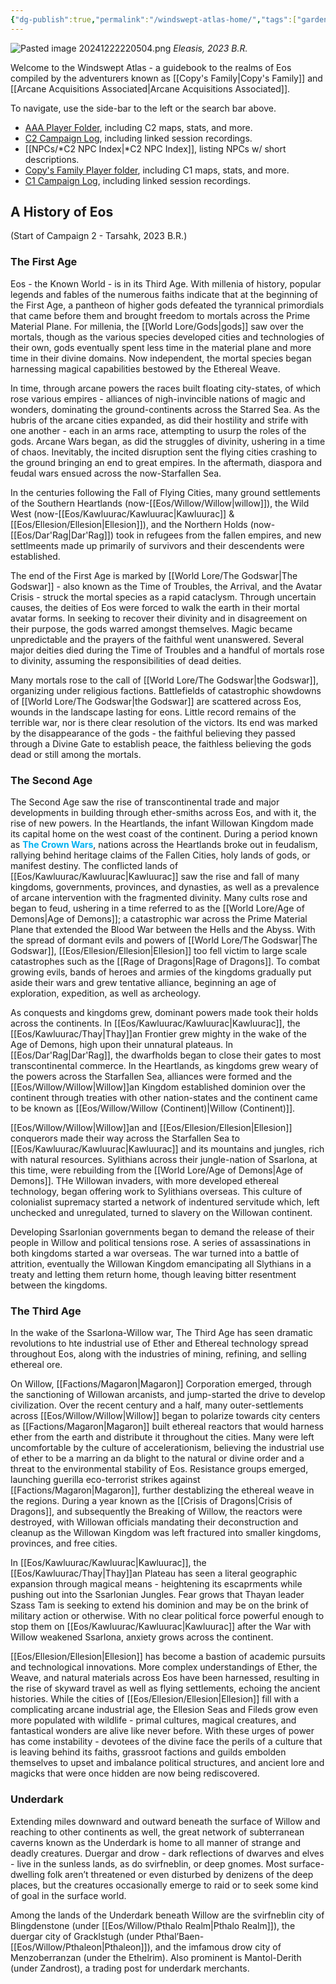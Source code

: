 ```yaml
---
{"dg-publish":true,"permalink":"/windswept-atlas-home/","tags":["gardenEntry"],"updated":"2024-12-24T21:55:30.783-05:00"}
---
```


![Pasted image 20241222220504.png](/img/user/Images/Pasted%20image%2020241222220504.png)
*Eleasis, 2023 B.R.*

Welcome to the Windswept Atlas - a guidebook to the realms of Eos compiled by the adventurers known as [[Copy's Family\|Copy's Family]] and [[Arcane Acquisitions Associated\|Arcane Acquisitions Associated]]. 

To navigate, use the side-bar to the left or the search bar above. 

- [AAA Player Folder](https://drive.google.com/drive/folders/1h7AzJZ2Wgqt7MVjc8zdvR9h1xCZvnepk?usp=drive_link), including C2 maps, stats, and more.
- [C2 Campaign Log](https://docs.google.com/document/d/1_FmRM24L4DgybyEMHTODrN5A18BsP9FnoZsTY3IGHLM/edit?usp=drive_link), including linked session recordings. 
- [[NPCs/*C2 NPC Index\|*C2 NPC Index]], listing NPCs w/ short descriptions.
- [Copy's Family Player folder](https://drive.google.com/drive/folders/1mF8wWxFuJaVAOGqJOEIQKHgvMx14na_x?usp=drive_link), including C1 maps, stats, and more.
- [C1 Campaign Log](https://docs.google.com/document/d/1a-_ZANhiTOuuXzRcYax6bL-IIHH1qneu7XWjSAhY0Wg/edit?usp=drive_link), including linked session recordings.

## A History of Eos
(Start of Campaign 2 - Tarsahk, 2023 B.R.)
### The First Age

Eos - the Known World - is in its Third Age. With millenia of history, popular legends and fables of the numerous faiths indicate that at the beginning of the First Age, a pantheon of higher gods defeated the tyrannical primordials that came before them and brought freedom to mortals across the Prime Material Plane. For millenia, the [[World Lore/Gods\|gods]] saw over the mortals, though as the various species developed cities and technologies of their own, gods eventually spent less time in the material plane and more time in their divine domains. Now independent, the mortal species began harnessing magical capabilities bestowed by the Ethereal Weave.

In time, through arcane powers the races built floating city-states, of which rose various empires - alliances of nigh-invincible nations of magic and wonders, dominating the ground-continents across the Starred Sea. As the hubris of the arcane cities expanded, as did their hostility and strife with one another - each in an arms race, attempting to usurp the roles of the gods. Arcane Wars began, as did the struggles of divinity, ushering in a time of chaos. Inevitably, the incited disruption sent the flying cities crashing to the ground bringing an end to great empires. In the aftermath, diaspora and feudal wars ensued across the now-Starfallen Sea.

In the centuries following the Fall of Flying Cities, many ground settlements of the Southern Heartlands (now-[[Eos/Willow/Willow\|willow]]), the Wild West (now-[[Eos/Kawluurac/Kawluurac\|Kawluurac]] & [[Eos/Ellesion/Ellesion\|Ellesion]]), and the Northern Holds (now-[[Eos/Dar'Rag\|Dar'Rag]]) took in refugees from the fallen empires, and new settlmeents made up primarily of survivors and their descendents were established. 

The end of the First Age is marked by [[World Lore/The Godswar\|The Godswar]] - also known as the Time of Troubles, the Arrival, and the Avatar Crisis - struck the mortal species as a rapid cataclysm. Through uncertain causes, the deities of Eos were forced to walk the earth in their mortal avatar forms. In seeking to recover their divinity and in disagreement on their purpose, the gods warred amongst themselves. Magic became unpredictable and the prayers of the faithful went unanswered. Several major deities died during the Time of Troubles and a handful of mortals rose to divinity, assuming the responsibilities of dead deities. 

Many mortals rose to the call of [[World Lore/The Godswar\|the Godswar]], organizing under religious factions. Battlefields of catastrophic showdowns of [[World Lore/The Godswar\|the Godswar]] are scattered across Eos, wounds in the landscape lasting for eons. Little record remains of the terrible war, nor is there clear resolution of the victors. Its end was marked by the disappearance of the gods - the faithful believing they passed through a Divine Gate to establish peace, the faithless believing the gods dead or still among the mortals. 

### The Second Age

The Second Age saw the rise of transcontinental trade and major developments in building through ether-smiths across Eos, and with it, the rise of new powers. In the Heartlands, the infant Willowan Kingdom made its capital home on the west coast of the continent. During a period known as **<font color="#00b0f0">The Crown Wars</font>**, nations across the Heartlands broke out in feudalism, rallying behind heritage claims of the Fallen Cities, holy lands of gods, or manifest destiny. The conflicted lands of [[Eos/Kawluurac/Kawluurac\|Kawluurac]] saw the rise and fall of many kingdoms, governments, provinces, and dynasties, as well as a prevalence of arcane intervention with the fragmented divinity. Many cults rose and began to feud, ushering in a time referred to as the [[World Lore/Age of Demons\|Age of Demons]]; a catastrophic war across the Prime Material Plane that extended the Blood War between the Hells and the Abyss. With the spread of dormant evils and powers of [[World Lore/The Godswar\|The Godswar]], [[Eos/Ellesion/Ellesion\|Ellesion]] too fell victim to large scale catastrophes such as the [[Rage of Dragons\|Rage of Dragons]]. To combat growing evils, bands of heroes and armies of the kingdoms gradually put aside their wars and grew tentative alliance, beginning an age of exploration, expedition, as well as archeology. 

As conquests and kingdoms grew, dominant powers made took their holds across the continents. In [[Eos/Kawluurac/Kawluurac\|Kawluurac]], the [[Eos/Kawluurac/Thay\|Thay]]an Frontier grew mighty in the wake of the Age of Demons, high upon their unnatural plateaus. In [[Eos/Dar'Rag\|Dar'Rag]], the dwarfholds began to close their gates to most transcontinental commerce. In the Heartlands, as kingdoms grew weary of the powers across the Starfallen Sea, alliances were formed and the [[Eos/Willow/Willow\|Willow]]an Kingdom established dominion over the continent through treaties with other nation-states and the continent came to be known as  [[Eos/Willow/Willow (Continent)\|Willow (Continent)]].

[[Eos/Willow/Willow\|Willow]]an and [[Eos/Ellesion/Ellesion\|Ellesion]] conquerors made their way across the Starfallen Sea to [[Eos/Kawluurac/Kawluurac\|Kawluurac]] and its mountains and jungles, rich with natural resources. Sylithians across their jungle-nation of Ssarlona, at this time, were rebuilding from the [[World Lore/Age of Demons\|Age of Demons]]. THe Willowan invaders, with more developed ethereal technology, began offering work to Sylithians overseas. This culture of colonialist supremacy started a network of indentured servitude which, left unchecked and unregulated, turned to slavery on the Willowan continent. 

Developing Ssarlonian governments began to demand the release of their people in Willow and political tensions rose. A series of assassinations in both kingdoms started a war overseas. The war turned into a battle of attrition, eventually the Willowan Kingdom emancipating all Slythians in a treaty and letting them return home, though leaving bitter resentment between the kingdoms. 
### The Third Age

In the wake of the Ssarlona-Willow war, The Third Age has seen dramatic revolutions to hte industrial use of Ether and Ethereal technology spread throughout Eos, along with the industries of mining, refining, and selling ethereal ore. 

On Willow, [[Factions/Magaron\|Magaron]] Corporation emerged, through the sanctioning of Willowan arcanists, and jump-started the drive to develop civilization. Over the recent century and a half, many outer-settlements across [[Eos/Willow/Willow\|Willow]] began to polarize towards city centers as [[Factions/Magaron\|Magaron]] built ethereal reactors that would harness ether from the earth and distribute it throughout the cities. Many were left uncomfortable by the culture of accelerationism, believing the industrial use of ether to be a marring an da blight to the natural or divine order and a threat to the environmental stability of Eos. Resistance groups emerged, launching guerilla eco-terrorist strikes against [[Factions/Magaron\|Magaron]], further destablizing the ethereal weave in the regions. During a year known as the [[Crisis of Dragons\|Crisis of Dragons]], and subsequently the Breaking of Willow, the reactors were destroyed, with Willowan officials mandating their deconstruction and cleanup as the Willowan Kingdom was left fractured into smaller kingdoms, provinces, and free cities. 

In [[Eos/Kawluurac/Kawluurac\|Kawluurac]], the [[Eos/Kawluurac/Thay\|Thay]]an Plateau has seen a literal geographic expansion through magical means - heightening its escaprments while pushing out into the Ssarlonian Jungles. Fear grows that Thayan leader Szass Tam is seeking to extend his dominion and may be on the brink of military action or otherwise. With no clear political force powerful enough to stop them on [[Eos/Kawluurac/Kawluurac\|Kawluurac]] after the War with Willow weakened Ssarlona, anxiety grows across the continent. 

[[Eos/Ellesion/Ellesion\|Ellesion]] has become a bastion of academic pursuits and technological innovations. More complex understandings of Ether, the Weave, and natural materials across Eos have been harnessed, resulting in the rise of skyward travel as well as flying settlements, echoing the ancient histories. While the cities of [[Eos/Ellesion/Ellesion\|Ellesion]] fill with a complicating arcane industrial age, the Ellesion Seas and Fileds grow even more populated with wildlife - primal cultures, magical creatures, and fantastical wonders are alive like never before. With these urges of power has come instability - devotees of the divine face the perils of a culture that is leaving behind its faiths, grassroot factions and guilds embolden themselves to upset and imbalance political structures, and ancient lore and magicks that were once hidden are now being rediscovered. 

### Underdark 

Extending miles downward and outward beneath the surface of Willow and reaching to other continents as well, the great network of subterranean caverns known as the Underdark is home to all manner of strange and deadly creatures. Duergar and drow - dark reflections of dwarves and elves - live in the sunless lands, as do svirfneblin, or deep gnomes. Most surface-dwelling folk aren’t threatened or even disturbed by denizens of the deep places, but the creatures occasionally emerge to raid or to seek some kind of goal in the surface world.

Among the lands of the Underdark beneath Willow are the svirfneblin city of Blingdenstone (under [[Eos/Willow/Pthalo Realm\|Pthalo Realm]]), the duergar city of Gracklstugh (under Pthal’Baen-[[Eos/Willow/Pthaleon\|Pthaleon]]), and the imfamous drow city of Menzoberranzan (under the Ethelrim). Also prominent is Mantol-Derith (under Zandrost), a trading post for underdark merchants.